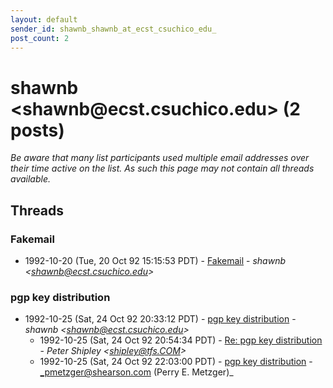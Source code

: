 ```yaml
---
layout: default
sender_id: shawnb_shawnb_at_ecst_csuchico_edu_
post_count: 2
---
```


# shawnb <shawnb<span>@</span>ecst.csuchico.edu> (2 posts)

_Be aware that many list participants used multiple email addresses over their time active on the list. As such this page may not contain all threads available._

## Threads

### Fakemail
+ 1992-10-20 (Tue, 20 Oct 92 15:15:53 PDT) - [Fakemail](/archive/1992/10/ff6505043cedb1ba669e5f488a3ffba9e0ce63771f543e400bb500ed9118c2b7) - _shawnb \<shawnb@ecst.csuchico.edu\>_

### pgp key distribution
+ 1992-10-25 (Sat, 24 Oct 92 20:33:12 PDT) - [pgp key distribution](/archive/1992/10/34602500d479303d1a7a304cabde762a9624b8b46feca41333e5d7a3bc26d4f9) - _shawnb \<shawnb@ecst.csuchico.edu\>_
  + 1992-10-25 (Sat, 24 Oct 92 20:54:34 PDT) - [Re: pgp key distribution](/archive/1992/10/8848ce1351a4a5cbb0fed3d61c2af59d18118d66c467fc4a93e9b9b4c9f36503) - _Peter Shipley \<shipley@tfs.COM\>_
  + 1992-10-25 (Sat, 24 Oct 92 22:03:00 PDT) - [pgp key distribution](/archive/1992/10/4137e49f0498a0f7b4545f98b63676470d62c8318ad13ae908b9ef1fe5f2f4e5) - _pmetzger@shearson.com (Perry E. Metzger)_

